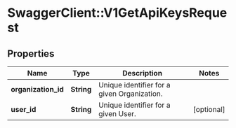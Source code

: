 # SwaggerClient::V1GetApiKeysRequest

## Properties
Name | Type | Description | Notes
------------ | ------------- | ------------- | -------------
**organization_id** | **String** | Unique identifier for a given Organization. | 
**user_id** | **String** | Unique identifier for a given User. | [optional] 

